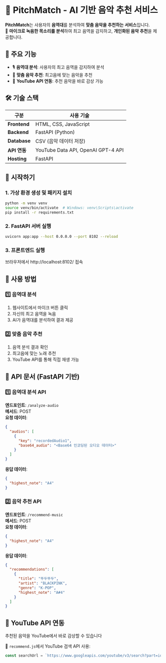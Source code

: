 # 🎵 PitchMatch - AI 기반 음악 추천 서비스

**PitchMatch**는 사용자의 **음역대**를 분석하여 **맞춤 음악을 추천하는 서비스**입니다.  
🎤 **마이크로 녹음한 목소리를 분석**하여 최고 음역을 감지하고, **개인화된 음악 추천**을 제공합니다.  

## 📌 주요 기능

- 🎙 **음역대 분석**: 사용자의 최고 음역을 감지하여 분석
- 🎼 **맞춤 음악 추천**: 최고음에 맞는 음악을 추천
- 🎵 **YouTube API 연동**: 추천 음악을 바로 감상 가능

## 🛠️ 기술 스택

| 구분 | 사용 기술 |
|------|----------|
| **Frontend** | HTML, CSS, JavaScript |
| **Backend** | FastAPI (Python) |
| **Database** | CSV (음악 데이터 저장) |
| **API 연동** | YouTube Data API, OpenAI GPT-4 API |
| **Hosting** | FastAPI |

## 🚀 시작하기

### 1. 가상 환경 생성 및 패키지 설치
```bash
python -m venv venv
source venv/bin/activate  # Windows: venv\Scripts\activate
pip install -r requirements.txt
```

### 2. FastAPI 서버 실행
```bash
uvicorn app:app --host 0.0.0.0 --port 8102 --reload
```

### 3. 프론트엔드 실행
브라우저에서 http://localhost:8102/ 접속

## 🌟 사용 방법

### 1️⃣ 음역대 분석
1. 웹사이트에서 마이크 버튼 클릭
2. 자신의 최고 음역을 녹음
3. AI가 음역대를 분석하여 결과 제공

### 2️⃣ 맞춤 음악 추천
1. 음역 분석 결과 확인
2. 최고음에 맞는 노래 추천
3. YouTube API를 통해 직접 재생 가능

## 📡 API 문서 (FastAPI 기반)

### 1️⃣ 음역대 분석 API
**엔드포인트**: `/analyze-audio`  
**메서드**: POST  
**요청 데이터**:
```json
{
  "audios": [
    {
      "key": "recordedAudio1",
      "base64_audio": "<Base64 인코딩된 오디오 데이터>"
    }
  ]
}
```
**응답 데이터**:
```json
{
  "highest_note": "A4"
}
```

### 2️⃣ 음악 추천 API
**엔드포인트**: `/recommend-music`  
**메서드**: POST  
**요청 데이터**:
```json
{
  "highest_note": "A4"
}
```
**응답 데이터**:
```json
{
  "recommendations": [
    {
      "title": "뚜두뚜두",
      "artist": "BLACKPINK",
      "genre": "K-POP",
      "highest_note": "A#4"
    }
  ]
}
```

## 🔗 YouTube API 연동

추천된 음악을 YouTube에서 바로 감상할 수 있습니다

📌 `recommend.js`에서 YouTube 검색 API 사용:
```javascript
const searchUrl = `https://www.googleapis.com/youtube/v3/search?part=id&q=${encodeURIComponent(songTitle)}&key=YOUR_YOUTUBE_API_KEY`;
```






